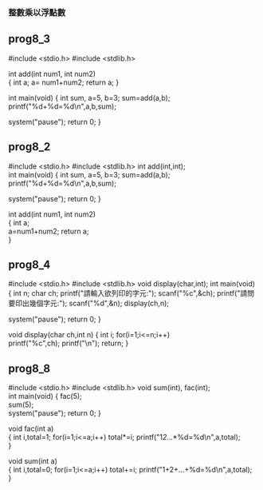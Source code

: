 ### 整數乘以浮點數
## prog8_3


#include <stdio.h>
#include <stdlib.h>

int add(int num1, int num2) 	
{
   int a;
   a= num1+num2;
   return a; 
}

int main(void)
{
   int sum, a=5, b=3;
   sum=add(a,b);			
   printf("%d+%d=%d\n",a,b,sum); 

   system("pause");
   return 0;
}

## prog8_2

#include <stdio.h>
#include <stdlib.h>
int add(int,int);    		
int main(void)
{
   int sum, a=5, b=3;
   sum=add(a,b);			
   printf("%d+%d=%d\n",a,b,sum); 

   system("pause");
   return 0;
}

int add(int num1, int num2) 	
{
   int a; 					
   a=num1+num2;
   return a; 				
}


## prog8_4

#include <stdio.h>
#include <stdlib.h>
void display(char,int);	
int main(void)
{
   int n;
   char ch;
   printf("請輸入欲列印的字元:");
   scanf("%c",&ch);
   printf("請問要印出幾個字元:");
   scanf("%d",&n);
   display(ch,n);		

   system("pause");
   return 0;
}

void display(char ch,int n)	
{
   int i;
   for(i=1;i<=n;i++)			
       printf("%c",ch);	
   printf("\n");
   return;
}

## prog8_8
#include <stdio.h>
#include <stdlib.h>
void sum(int), fac(int);		
int main(void)
{
   fac(5);			
   sum(5); 			
   system("pause");
   return 0;
}

void fac(int a)		
{
   int i,total=1;
   for(i=1;i<=a;i++)
      total*=i;
   printf("1*2*...*%d=%d\n",a,total);	
}

void sum(int a)		
{
   int i,total=0;
   for(i=1;i<=a;i++)
      total+=i;
   printf("1+2+...+%d=%d\n",a,total);	
}

